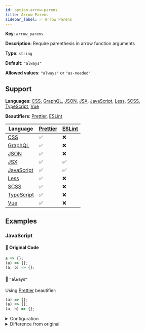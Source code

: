 ```yaml
---
id: option-arrow-parens
title: Arrow Parens
sidebar_label: ✅ Arrow Parens
---
```

**Key**: `arrow_parens`

**Description**: Require parenthesis in arrow function arguments

**Type**: `string`

**Default**: `"always"`

**Allowed values**: `"always"` or `"as-needed"`

## Support
**Languages**: [CSS](/docs/language-css.html), [GraphQL](/docs/language-graphql.html), [JSON](/docs/language-json.html), [JSX](/docs/language-jsx.html), [JavaScript](/docs/language-javascript.html), [Less](/docs/language-less.html), [SCSS](/docs/language-scss.html), [TypeScript](/docs/language-typescript.html), [Vue](/docs/language-vue.html)

**Beautifiers**: [Prettier](/docs/beautifier-prettier.html), [ESLint](/docs/beautifier-eslint.html)

| Language | [Prettier](/docs/beautifier-prettier.html) | [ESLint](/docs/beautifier-eslint.html) |
| --- | --- | --- |
| [CSS](/docs/language-css.html) | &#9989; | &#10060; |
| [GraphQL](/docs/language-graphql.html) | &#9989; | &#10060; |
| [JSON](/docs/language-json.html) | &#9989; | &#10060; |
| [JSX](/docs/language-jsx.html) | &#9989; | &#9989; |
| [JavaScript](/docs/language-javascript.html) | &#9989; | &#9989; |
| [Less](/docs/language-less.html) | &#9989; | &#10060; |
| [SCSS](/docs/language-scss.html) | &#9989; | &#10060; |
| [TypeScript](/docs/language-typescript.html) | &#9989; | &#10060; |
| [Vue](/docs/language-vue.html) | &#9989; | &#10060; |
## Examples
### JavaScript
#### 🚧 Original Code
```JavaScript
a => {};
(a) => {};
(a, b) => {};
```
#### 🔧 `"always"`
Using [Prettier](/docs/beautifier-prettier.html) beautifier:
```JavaScript
(a) => {};
(a) => {};
(a, b) => {};

```
<details><summary>Configuration</summary>
A `.unibeautify.json` file would look like the following:
```json
{
  "JavaScript": {
    "indent_size": 2,
    "indent_char": " ",
    "arrow_parens": "always"
  }
}
```
</details>
<details><summary>Difference from original</summary>
```diff
Index: always
===================================================================
--- always	Original
+++ always	Beautified
@@ -1,3 +1,3 @@
-a␣=>␣{};␊
 (a)␣=>␣{};␊
-(a,␣b)␣=>␣{};
\ No newline at end of file
+(a)␣=>␣{};␊
+(a,␣b)␣=>␣{};␊

```
</details>
#### 🔧 `"as-needed"`
Using [Prettier](/docs/beautifier-prettier.html) beautifier:
```JavaScript
a => {};
a => {};
(a, b) => {};

```
<details><summary>Configuration</summary>
A `.unibeautify.json` file would look like the following:
```json
{
  "JavaScript": {
    "indent_size": 2,
    "indent_char": " ",
    "arrow_parens": "as-needed"
  }
}
```
</details>
<details><summary>Difference from original</summary>
```diff
Index: as-needed
===================================================================
--- as-needed	Original
+++ as-needed	Beautified
@@ -1,3 +1,3 @@
 a␣=>␣{};␊
-(a)␣=>␣{};␊
-(a,␣b)␣=>␣{};
\ No newline at end of file
+a␣=>␣{};␊
+(a,␣b)␣=>␣{};␊

```
</details>
